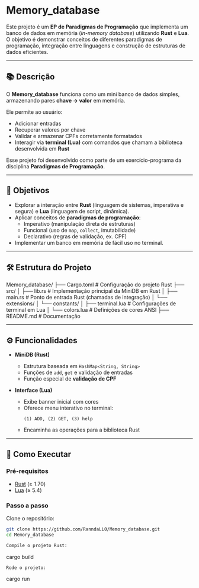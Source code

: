# Memory_database

Este projeto é um **EP de Paradigmas de Programação** que implementa um banco de dados em memória (*in-memory database*) utilizando **Rust** e **Lua**.  
O objetivo é demonstrar conceitos de diferentes paradigmas de programação, integração entre linguagens e construção de estruturas de dados eficientes.

---

## 📚 Descrição

O **Memory_database** funciona como um mini banco de dados simples, armazenando pares **chave → valor** em memória.  

Ele permite ao usuário:  
- Adicionar entradas  
- Recuperar valores por chave  
- Validar e armazenar CPFs corretamente formatados  
- Interagir via **terminal (Lua)** com comandos que chamam a biblioteca desenvolvida em **Rust**

Esse projeto foi desenvolvido como parte de um exercício-programa da disciplina **Paradigmas de Programação**.

---

## 🎯 Objetivos

- Explorar a interação entre **Rust** (linguagem de sistemas, imperativa e segura) e **Lua** (linguagem de script, dinâmica).  
- Aplicar conceitos de **paradigmas de programação**:  
  - Imperativo (manipulação direta de estruturas)  
  - Funcional (uso de `map`, `collect`, imutabilidade)  
  - Declarativo (regras de validação, ex. CPF)  
- Implementar um banco em memória de fácil uso no terminal.  

---

## 🛠️ Estrutura do Projeto

Memory_database/
├── Cargo.toml # Configuração do projeto Rust
├── src/
│ ├── lib.rs # Implementação principal da MiniDB em Rust
│ ├── main.rs # Ponto de entrada Rust (chamadas de integração)
│ └── extensions/
│ └── constants/
│ ├── terminal.lua # Configurações de terminal em Lua
│ └── colors.lua # Definições de cores ANSI
├── README.md # Documentação


---

## ⚙️ Funcionalidades

- **MiniDB (Rust)**  
  - Estrutura baseada em `HashMap<String, String>`  
  - Funções de `add`, `get` e validação de entradas  
  - Função especial de **validação de CPF**  

- **Interface (Lua)**  
  - Exibe banner inicial com cores  
  - Oferece menu interativo no terminal:
    ```
    (1) ADD, (2) GET, (3) help
    ```
  - Encaminha as operações para a biblioteca Rust  

---

## 🚀 Como Executar

### Pré-requisitos
- [Rust](https://www.rust-lang.org/) (≥ 1.70)  
- [Lua](https://www.lua.org/) (≥ 5.4)  

### Passo a passo

Clone o repositório:
```bash
git clone https://github.com/RanndaLL0/Memory_database.git
cd Memory_database

Compile o projeto Rust:
```
cargo build
```
Rode o projeto:
```
cargo run
```

